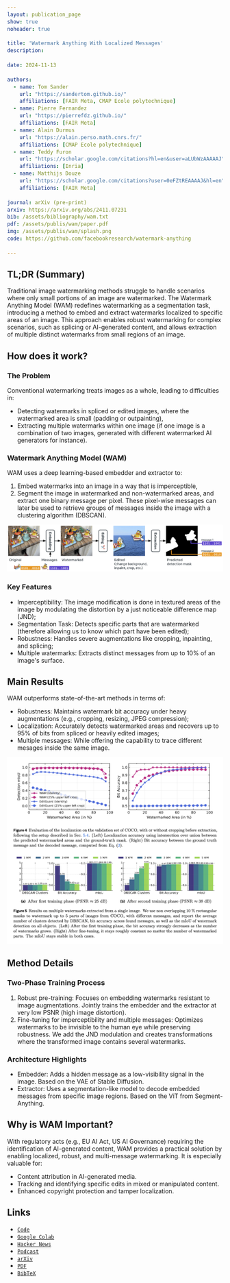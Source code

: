 ```yaml
---
layout: publication_page
show: true
noheader: true

title: 'Watermark Anything With Localized Messages'
description: 

date: 2024-11-13

authors:
  - name: Tom Sander
    url: "https://sandertom.github.io/"
    affiliations: [FAIR Meta, CMAP Ecole polytechnique]
  - name: Pierre Fernandez
    url: "https://pierrefdz.github.io/"
    affiliations: [FAIR Meta]
  - name: Alain Durmus
    url: "https://alain.perso.math.cnrs.fr/"
    affiliations: [CMAP Ecole polytechnique]
  - name: Teddy Furon
    url: "https://scholar.google.com/citations?hl=en&user=aLUbWzAAAAAJ"
    affiliations: [Inria]
  - name: Matthijs Douze
    url: "https://scholar.google.com/citations?user=0eFZtREAAAAJ&hl=en"
    affiliations: [FAIR Meta]

journal: arXiv (pre-print)
arxiv: https://arxiv.org/abs/2411.07231
bib: /assets/bibliography/wam.txt
pdf: /assets/publis/wam/paper.pdf 
img: /assets/publis/wam/splash.png
code: https://github.com/facebookresearch/watermark-anything

---
```



## TL;DR (Summary)

Traditional image watermarking methods struggle to handle scenarios where only small portions of an image are watermarked. The Watermark Anything Model (WAM) redefines watermarking as a segmentation task, introducing a method to embed and extract watermarks localized to specific areas of an image. This approach enables robust watermarking for complex scenarios, such as splicing or AI-generated content, and allows extraction of multiple distinct watermarks from small regions of an image.

## How does it work?

### The Problem

Conventional watermarking treats images as a whole, leading to difficulties in:
- Detecting watermarks in spliced or edited images, where the watermarked area is small (padding or outpainting),
- Extracting multiple watermarks within one image (if one image is a combination of two images, generated with different watermarked AI generators for instance).

### Watermark Anything Model (WAM)

WAM uses a deep learning-based embedder and extractor to:
1. Embed watermarks into an image in a way that is imperceptible,
2. Segment the image in watermarked and non-watermarked areas, and extract one binary message per pixel. These pixel-wise messages can later be used to retrieve groups of messages inside the image with a clustering algorithm (DBSCAN).

<img src="/assets/publis/wam/overview.jpg" class="img-fluid thumbnail mt-2" alt="Overview of WAM watermarking and extraction process">

### Key Features
- Imperceptibility: The image modification is done in textured areas of the image by modulating the distortion by a just noticeable difference map (JND);
- Segmentation Task: Detects specific parts that are watermarked (therefore allowing us to know which part have been edited);
- Robustness: Handles severe augmentations like cropping, inpainting, and splicing;
- Multiple watermarks: Extracts distinct messages from up to 10% of an image's surface.


## Main Results

WAM outperforms state-of-the-art methods in terms of:
- Robustness: Maintains watermark bit accuracy under heavy augmentations (e.g., cropping, resizing, JPEG compression);
- Localization: Accurately detects watermarked areas and recovers up to 95% of bits from spliced or heavily edited images;
- Multiple messages: While offering the capability to trace different mesages inside the same image.

<img src="/assets/publis/wam/results.png" class="img-fluid thumbnail mt-2" alt="WAM Detection and Localization Results">


## Method Details

### Two-Phase Training Process
1. Robust pre-training: Focuses on embedding watermarks resistant to image augmentations. Jointly trains the embedder and the extractor at very low PSNR (high image distortion).
2. Fine-tuning for imperceptibility and multiple messages: Optimizes watermarks to be invisible to the human eye while preserving robustness. We add the JND modulation and creates transformations where the transformed image contains several watermarks.

### Architecture Highlights
- Embedder: Adds a hidden message as a low-visibility signal in the image. Based on the VAE of Stable Diffusion.
- Extractor: Uses a segmentation-like model to decode embedded messages from specific image regions. Based on the ViT from Segment-Anything.

## Why is WAM Important?

With regulatory acts (e.g., EU AI Act, US AI Governance) requiring the identification of AI-generated content, WAM provides a practical solution by enabling localized, robust, and multi-message watermarking. It is especially valuable for:
- Content attribution in AI-generated media.
- Tracking and identifying specific edits in mixed or manipulated content.
- Enhanced copyright protection and tamper localization.

## Links

- [`Code`]({{page.code}})
- [`Google Colab`](https://colab.research.google.com/github/facebookresearch/watermark-anything/blob/main/notebooks/colab.ipynb)
- [`Hacker News`](https://news.ycombinator.com/item?id=42113674)
- [`Podcast`](https://notebooklm.google.com/notebook/6c69b3f8-b1a6-41c4-92fb-c416903ceb49/audio)
- [`arXiv`]({{page.arxiv}})
- [`PDF`]({{page.pdf}})
- [`BibTeX`]({{page.bib}})
